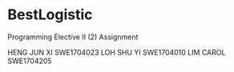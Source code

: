 # BestLogistic
Programming Elective II (2) Assignment

HENG JUN XI SWE1704023
LOH SHU YI SWE1704010
LIM CAROL SWE1704205
